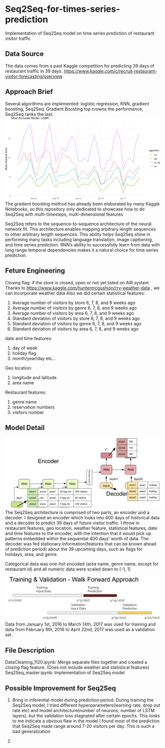 # Seq2Seq-for-times-series-prediction
Implementation of Seq2Seq model on time series prediction of restaurant visitor traffic
## Data Source
The data comes from a past Kaggle competition for predicting 39 days of restaurant traffic in 39 days.
https://www.kaggle.com/c/recruit-restaurant-visitor-forecasting/overview

## Approach Brief
Several algorithms are implemented: logistic regression,  KNN, gradient boosting, Seq2Seq. Gradient Boosting top crowns the performance, Seq2Seq ranks the last.
![Model Performance Comparison](https://github.com/Jiejanet/Seq2Seq-for-times-series-prediction/blob/master/Model%20Performance.png)
The gradient boosting method has already been elaborated by many Kaggle Notebooks, so this repository only dedicated to showcase how to do Seq2Seq with multi-timesteps, multi-dimensional features 

Seq2Seq refers to the sequence-to-sequence architecture of the neural network fit. This architecture enables mapping arbitrary length sequences to other arbitrary length sequences. This ability helps Seq2Seq shine in performing many tasks including language translation, image captioning, and time series prediction. RNN’s ability to successfully learn from data with long range temporal dependencies makes it a natural choice for time series prediction. 

## Feture Engineering
Closing flag: if the store is closed, open or not yet listed on AIR system
Thanks to https://www.kaggle.com/huntermcgushion/rrv-weather-data , we can incorporate weather data
Also we did certain statistical features:
1. Average number of visitors by store 6, 7, 8, and 9 weeks ago
2. Average number of visitors by genre 6, 7, 8, and 9 weeks ago
3. Average number of visitors by area 6, 7, 8, and 9 weeks ago
4. Standard deviation of visitors by store 6, 7, 8, and 9 weeks ago
5. Standard deviation of visitors by genre 6, 7, 8, and 9 weeks ago
6. Standard deviation of visitors by area 6, 7, 8, and 9 weeks ago

date and time features:
1. day of week
2. holiday flag
3. month/year/day
etc...

Geo location:
1. longitude and latitude
2. area name

Restaurant features:
1. genre name
2. reservation numbers
3. visitors number

## Model Detail
![Model Structure](https://github.com/Jiejanet/Seq2Seq-for-times-series-prediction/blob/master/Model%20Structure.png)
The Seq2Seq architecture is comprised of two parts, an encoder and a decoder. I designed an encoder which looks into 400 days of historical data and a decoder to predict 39 days of future visitor traffic. I throw in restaurant features, geo location, weather feature, statistical features, date and time features to the encoder, with the intention that it would pick up patterns embedded within the sequential 400 days’ worth of data. The decoder was fed stationary information(features that can be known ahead of prediction period) about the 39 upcoming days, such as flags for holidays, area, and genre.

Categorical data was one-hot encoded (area name, genre name, except for restaurant id) and all numeric data were scaled down to [-1, 1] 

![Train and Validation Split](https://github.com/Jiejanet/Seq2Seq-for-times-series-prediction/blob/master/Train%20and%20validation%20split.png)
Data from January 1st, 2016 to March 14th, 2017 was used for training and data from February 9th, 2016 to April 22nd, 2017 was used as a validation set.

## File Description
DataCleaning_1120.ipynb: Merge separate files together and created a closing flag feature. (Does not include weather and statistical features)
Seq2Seq_master.ipynb: Implementation of Seq2Seq model


## Possible Improvement for Seq2Seq
1. Bring in inferential model during prediction period.
During training the Seq2Seq model, I tried different hyperparameters(learning rate, drop out rate etc) and model architecture(number of neurons, number of LSTM layers), but the validation loss stagnated after certain epochs. This looks to me indicate a obvious flaw in the model I found most of the prediction that Seq2Seq made range around 7-20 visitors per day. This is such a bad generalization 

2. 

